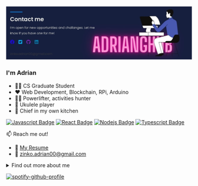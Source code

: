 ![banner](https://github.com/adrianghub/adrianghub/blob/master/github/images/baner.jpg)

### I'm Adrian

- 👨‍🎓  CS Graduate Student
- ❤  Web Development, Blockchain, RPi, Arduino
- 🏋️‍♀️ Powerlifter, activities hunter  
- 🎸 Ukulele player
- 🥧 Chief in my own kitchen

 [![Javascript Badge](https://img.shields.io/badge/-Javascript-F0DB4F?style=for-the-badge&labelColor=black&logo=javascript&logoColor=F0DB4F)](#) [![React Badge](https://img.shields.io/badge/-React-61DBFB?style=for-the-badge&labelColor=black&logo=react&logoColor=61DBFB)](#) [![Nodejs Badge](https://img.shields.io/badge/-Nodejs-3C873A?style=for-the-badge&labelColor=black&logo=node.js&logoColor=3C873A)](#) [![Typescript Badge](https://img.shields.io/badge/-Typescript-007acc?style=for-the-badge&labelColor=black&logo=typescript&logoColor=007acc)](#) 

:mailbox: Reach me out!
- :paperclip: [My Resume](https://github.com/adrianghub/adrianghub/blob/master/resume/CV_ADRIAN_ZINKO.pdf)
- :email: zinko.adrian00@gmail.com

<details>
<summary>
Find out more about me
</summary>

![GitHub stats](https://github-readme-stats.vercel.app/api?username=adrianghub&show_icons=true&theme=synthwave&count_private=true&hide=prs,issues,contribs)

<figure><embed src="https://wakatime.com/share/@0a47b78c-1f7b-470c-8a47-f8c760b6dcf8/0a7aa985-cb7b-4a7c-a53a-940db11d87d7.svg"></embed></figure>

### Tools I've used recently

<!--START_SECTION:waka-->

```text
TypeScript   21 hrs 1 min    ██████████████████▒░░░░░░   72.84 %
HTML         6 hrs 3 mins    █████▒░░░░░░░░░░░░░░░░░░░   20.99 %
SCSS         32 mins         ▒░░░░░░░░░░░░░░░░░░░░░░░░   01.88 %
JavaScript   28 mins         ▒░░░░░░░░░░░░░░░░░░░░░░░░   01.63 %
JSON         17 mins         ▒░░░░░░░░░░░░░░░░░░░░░░░░   01.00 %
Markdown     10 mins         ░░░░░░░░░░░░░░░░░░░░░░░░░   00.63 %
```

<!--END_SECTION:waka-->

[<img src='https://cdn.jsdelivr.net/npm/simple-icons@3.0.1/icons/linkedin.svg' alt='linkedin' height='40' style="margin-right: 20px">](https://www.linkedin.com/in/adrian.zinko/)  [<img src='https://cdn.jsdelivr.net/npm/simple-icons@3.0.1/icons/instagram.svg' alt='instagram' height='40' style="margin-right: 20px">](https://www.instagram.com/_drianko/)  [<img src='https://cdn.jsdelivr.net/npm/simple-icons@3.0.1/icons/twitter.svg' alt='twitter' height='40' style="margin-right: 20px">](https://twitter.com/adrian.zinko)  [<img src='https://cdn.jsdelivr.net/npm/simple-icons@3.0.1/icons/icloud.svg' alt='website' height='40' style="margin-right: 20px">](https://adrianghub.netlify.app/) [<img src='https://cdn.jsdelivr.net/npm/simple-icons@3.0.1/icons/dev-dot-to.svg' alt='dev' height='40'>](https://dev.to/adrianghub)

<a href='https://archiveprogram.github.com/'><img src='https://raw.githubusercontent.com/acervenky/animated-github-badges/master/assets/acbadge.gif' width='40' height='40'></a>

</details>

[![spotify-github-profile](https://spotify-github-profile.vercel.app/api/view?uid=ae5g4slj4cqzbvrnfk7q1a7in&cover_image=true&theme=novatorem)](https://github.com/kittinan/spotify-github-profile)
